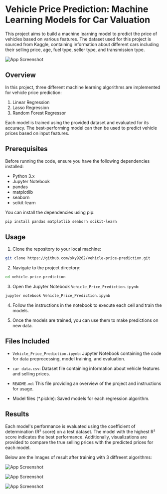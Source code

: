 # Vehicle Price Prediction: Machine Learning Models for Car Valuation

This project aims to build a machine learning model to predict the price of vehicles based on various features. The dataset used for this project is sourced from Kaggle, containing information about different cars including their selling price, age, fuel type, seller type, and transmission type.

![App Screenshot](https://via.placeholder.com/468x300?text=App+Screenshot+Here)


## Overview

In this project, three different machine learning algorithms are implemented for vehicle price prediction:

1. Linear Regression
2. Lasso Regression
3. Random Forest Regressor

Each model is trained using the provided dataset and evaluated for its accuracy. The best-performing model can then be used to predict vehicle prices based on input features.

## Prerequisites

Before running the code, ensure you have the following dependencies installed:

- Python 3.x
- Jupyter Notebook
- pandas
- matplotlib
- seaborn
- scikit-learn

You can install the dependencies using pip:

```bash
pip install pandas matplotlib seaborn scikit-learn
```


## Usage
1. Clone the repository to your local machine:
```bash
git clone https://github.com/sky9262/vehicle-price-prediction.git
```
2. Navigate to the project directory:
```bash
cd vehicle-price-prediction

```
3. Open the Jupyter Notebook `Vehicle_Price_Prediction.ipynb`:
```bash
jupyter notebook Vehicle_Price_Prediction.ipynb
```
4. Follow the instructions in the notebook to execute each cell and train the models.

5. Once the models are trained, you can use them to make predictions on new data.

## Files Included
- `Vehicle_Price_Prediction.ipynb`: Jupyter Notebook containing the code for data preprocessing, model training, and evaluation.

- `car data.csv`: Dataset file containing information about vehicle features and selling prices.
- `README.md`: This file providing an overview of the project and instructions for usage.

- Model files (*.pickle): Saved models for each regression algorithm.


## Results
Each model's performance is evaluated using the coefficient of determination (R² score) on a test dataset. The model with the highest R² score indicates the best performance. Additionally, visualizations are provided to compare the true selling prices with the predicted prices for each model.

Below are the Images of result after training with 3 diffreent algorithms:


![App Screenshot](https://via.placeholder.com/468x300?text=App+Screenshot+Here)


![App Screenshot](https://via.placeholder.com/468x300?text=App+Screenshot+Here)


![App Screenshot](https://via.placeholder.com/468x300?text=App+Screenshot+Here)

